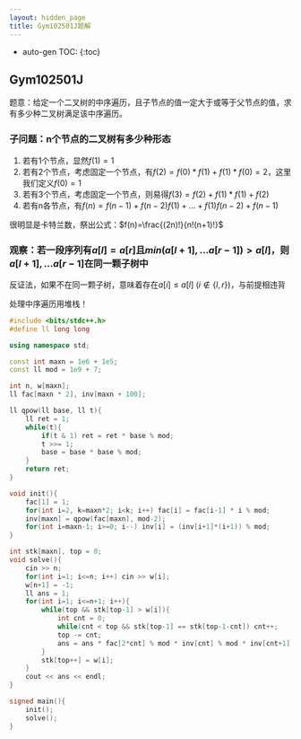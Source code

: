 ```yaml
---
layout: hidden_page
title: Gym102501J题解
---
```


* auto-gen TOC:
{:toc}


## Gym102501J

题意：给定一个二叉树的中序遍历，且子节点的值一定大于或等于父节点的值，求有多少种二叉树满足该中序遍历。



### 子问题：n个节点的二叉树有多少种形态

1.  若有1个节点，显然$f(1)=1$
2.  若有2个节点，考虑固定一个节点，有$f(2)=f(0)*f(1)+f(1)*f(0)=2$，这里我们定义$f(0)=1$
3.  若有3个节点，考虑固定一个节点，则易得$f(3) = f(2)+f(1)*f(1)+f(2)$
4.  若有n各节点，有$f(n)=f(n-1)+f(n-2)f(1)+...+f(1)f(n-2)+f(n-1)$

很明显是卡特兰数，祭出公式：$f(n)=\frac{(2n)!}{n!(n+1)!}$



### 观察：若一段序列有$a[l]=a[r]$且$min(a[l+1],...a[r-1])>a[l]$，则$a[l+1],...a[r-1]$在同一颗子树中

反证法，如果不在同一颗子树，意味着存在$a[i]\le a[l]\ (i \notin \{l, r\})$，与前提相违背



处理中序遍历用堆栈！

```c++
#include <bits/stdc++.h>
#define ll long long

using namespace std;

const int maxn = 1e6 + 1e5;
const ll mod = 1e9 + 7;

int n, w[maxn];
ll fac[maxn * 2], inv[maxn + 100];

ll qpow(ll base, ll t){
    ll ret = 1;
    while(t){
        if(t & 1) ret = ret * base % mod;
        t >>= 1;
        base = base * base % mod;
    }
    return ret;
}

void init(){
    fac[1] = 1;
    for(int i=2, k=maxn*2; i<k; i++) fac[i] = fac[i-1] * i % mod;
    inv[maxn] = qpow(fac[maxn], mod-2);
    for(int i=maxn-1; i>=0; i--) inv[i] = (inv[i+1]*(i+1)) % mod;
}

int stk[maxn], top = 0;
void solve(){
    cin >> n;
    for(int i=1; i<=n; i++) cin >> w[i];
    w[n+1] = -1;
    ll ans = 1;
    for(int i=1; i<=n+1; i++){
        while(top && stk[top-1] > w[i]){
            int cnt = 0;
            while(cnt < top && stk[top-1] == stk[top-1-cnt]) cnt++;
            top -= cnt;
            ans = ans * fac[2*cnt] % mod * inv[cnt] % mod * inv[cnt+1] % mod;
        }
        stk[top++] = w[i];
    }
    cout << ans << endl;
}

signed main(){
    init();
    solve();
}
```




